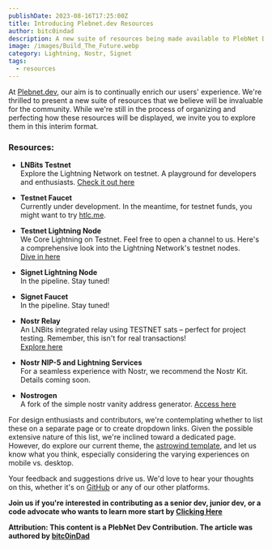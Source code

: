 ```yaml
---
publishDate: 2023-08-16T17:25:00Z
title: Introducing Plebnet.dev Resources
author: bitc0indad
description: A new suite of resources being made available to PlebNet Devs.
image: /images/Build_The_Future.webp
category: Lightning, Nostr, Signet
tags:
  - resources
---
```


At [Plebnet.dev](https://plebnet.dev), our aim is to continually enrich our users' experience. We're thrilled to present a new suite of resources that we believe will be invaluable for the community. While we're still in the process of organizing and perfecting how these resources will be displayed, we invite you to explore them in this interim format.

### **Resources:**

- **LNBits Testnet**  
  Explore the Lightning Network on testnet. A playground for developers and enthusiasts.
  [Check it out here](https://testnet.plebnet.dev)

- **Testnet Faucet**  
  Currently under development. In the meantime, for testnet funds, you might want to try [htlc.me](http://htlc.me/).

- **Testnet Lightning Node**  
  We Core Lightning on Testnet. Feel free to open a channel to us. 
  Here's a comprehensive look into the Lightning Network's testnet nodes.  
  [Dive in here](https://mempool.space/testnet/lightning/node/03ba00a57cec1cef4873065ad54d0912696274cc53155b29a3b1256720e33a0943)

- **Signet Lightning Node**  
  In the pipeline. Stay tuned!

- **Signet Faucet**  
  In the pipeline. Stay tuned!

- **Nostr Relay**  
  An LNBits integrated relay using TESTNET sats – perfect for project testing. Remember, this isn't for real transactions!  
  [Explore here](https://testnet.plebnet.dev/nostrrelay/1)

- **Nostr NIP-5 and Lightning Services**  
  For a seamless experience with Nostr, we recommend the Nostr Kit. Details coming soon.

- **Nostrogen**  
  A fork of the simple nostr vanity address generator. [Access here](https://nostrogen.plebnet.dev/)

For design enthusiasts and contributors, we're contemplating whether to list these on a separate page or to create dropdown links. Given the possible extensive nature of this list, we're inclined toward a dedicated page. However, do explore our current theme, the [astrowind template](https://astrowind.vercel.app/), and let us know what you think, especially considering the varying experiences on mobile vs. desktop.

Your feedback and suggestions drive us. We'd love to hear your thoughts on this, whether it's on [GitHub](https://github.com/plebnet-dev) or any of our other platforms.

**Join us if you're interested in contributing as a senior dev, junior dev, or a code advocate who wants to learn more start by [Clicking Here](https://plebnet.dev/join)**

**Attribution: This content is a PlebNet Dev Contribution. The article was authored by [bitc0inDad](https://github.com/Bitc0indad)**
